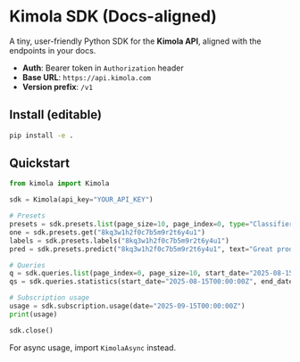 # Kimola SDK (Docs-aligned)

A tiny, user-friendly Python SDK for the **Kimola API**, aligned with the endpoints in your docs.

- **Auth**: Bearer token in `Authorization` header
- **Base URL**: `https://api.kimola.com`
- **Version prefix**: `/v1`

## Install (editable)
```bash
pip install -e .
```

## Quickstart

```python
from kimola import Kimola

sdk = Kimola(api_key="YOUR_API_KEY")

# Presets
presets = sdk.presets.list(page_size=10, page_index=0, type="Classifier", category="Sentiment Classifier")
one = sdk.presets.get("8kq3w1h2f0c7b5m9r2t6y4u1")
labels = sdk.presets.labels("8kq3w1h2f0c7b5m9r2t6y4u1")
pred = sdk.presets.predict("8kq3w1h2f0c7b5m9r2t6y4u1", text="Great product!", language="en", aspect_based=False)

# Queries
q = sdk.queries.list(page_index=0, page_size=10, start_date="2025-08-15T00:00:00Z", end_date="2025-09-15T23:59:59Z")
qs = sdk.queries.statistics(start_date="2025-08-15T00:00:00Z", end_date="2025-09-15T23:59:59Z")

# Subscription usage
usage = sdk.subscription.usage(date="2025-09-15T00:00:00Z")
print(usage)

sdk.close()
```

For async usage, import `KimolaAsync` instead.
